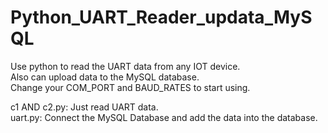 # Python_UART_Reader_updata_MySQL
Use python to read the UART data from any IOT device.  
Also can upload data to the MySQL database.  
Change your COM_PORT and BAUD_RATES to start using.  

c1 AND c2.py: Just read UART data.  
uart.py: Connect the MySQL Database and add the data into the database.
